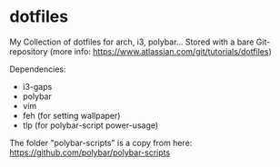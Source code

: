 # dotfiles
My Collection of dotfiles for arch, i3, polybar...
Stored with a bare Git-repository (more info: https://www.atlassian.com/git/tutorials/dotfiles)

Dependencies:
- i3-gaps
- polybar
- vim
- feh (for setting wallpaper)
- tlp (for polybar-script power-usage)

The folder "polybar-scripts" is a copy from here: https://github.com/polybar/polybar-scripts
